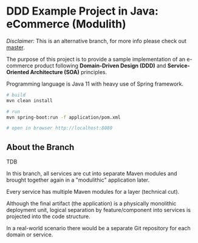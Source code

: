 # DDD Example Project in Java: eCommerce (Modulith)

*Disclaimer:* This is an alternative branch, for more info please check out [master](https://github.com/ttulka/ddd-example-ecommerce).

The purpose of this project is to provide a sample implementation of an e-commerce product following **Domain-Driven Design (DDD)** and **Service-Oriented Architecture (SOA)** principles.

Programming language is Java 11 with heavy use of Spring framework.

```sh
# build
mvn clean install

# run 
mvn spring-boot:run -f application/pom.xml

# open in browser http://localhost:8080
```

## About the Branch

TDB

In this branch, all services are cut into separate Maven modules and brought together again in a "modulithic" application later.

Every service has multiple Maven modules for a layer (technical cut).

Although the final artifact (the application) is a physically monolithic deployment unit, logical separation by feature/component into services is projected into the code structure. 

In a real-world scenario there would be a separate Git repository for each domain or service.
